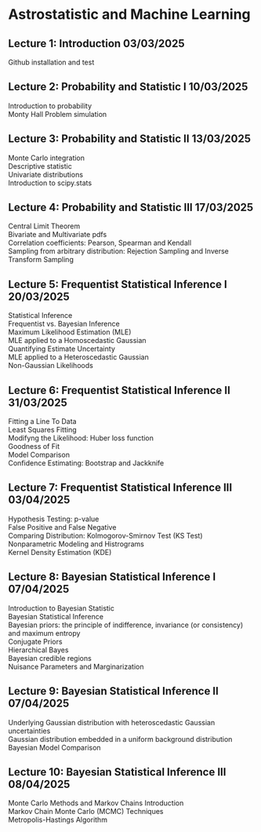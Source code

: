 # Astrostatistic and Machine Learning

## Lecture 1: Introduction                           03/03/2025
Github installation and test

## Lecture 2: Probability and Statistic I            10/03/2025
Introduction to probability  
Monty Hall Problem simulation

## Lecture 3: Probability and Statistic II           13/03/2025
Monte Carlo integration  
Descriptive statistic  
Univariate distributions  
Introduction to scipy.stats

## Lecture 4: Probability and Statistic III          17/03/2025
Central Limit Theorem  
Bivariate and Multivariate pdfs  
Correlation coefficients: Pearson, Spearman and Kendall  
Sampling from arbitrary distribution: Rejection Sampling and Inverse Transform Sampling

## Lecture 5: Frequentist Statistical Inference I    20/03/2025
Statistical Inference  
Frequentist vs. Bayesian Inference  
Maximum Likelihood Estimation (MLE)  
MLE applied to a Homoscedastic Gaussian  
Quantifying Estimate Uncertainty  
MLE applied to a Heteroscedastic Gaussian  
Non-Gaussian Likelihoods  

## Lecture 6: Frequentist Statistical Inference II   31/03/2025
Fitting a Line To Data  
Least Squares Fitting  
Modifyng the Likelihood: Huber loss function  
Goodness of Fit  
Model Comparison  
Confidence Estimating: Bootstrap and Jackknife  

## Lecture 7: Frequentist Statistical Inference III  03/04/2025
Hypothesis Testing: p-value  
False Positive and False Negative  
Comparing Distribution: Kolmogorov-Smirnov Test (KS Test)  
Nonparametric Modeling and Histrograms  
Kernel Density Estimation (KDE)  

## Lecture 8: Bayesian Statistical Inference I       07/04/2025
Introduction to Bayesian Statistic  
Bayesian Statistical Inference  
Bayesian priors: the principle of indifference, invariance (or consistency) and maximum entropy  
Conjugate Priors  
Hierarchical Bayes  
Bayesian credible regions  
Nuisance Parameters and Marginarization  

## Lecture 9: Bayesian Statistical Inference II      07/04/2025
Underlying Gaussian distribution with heteroscedastic Gaussian uncertainties  
Gaussian distribution embedded in a uniform background distribution  
Bayesian Model Comparison  

## Lecture 10: Bayesian Statistical Inference III    08/04/2025
Monte Carlo Methods and Markov Chains Introduction  
Markov Chain Monte Carlo (MCMC) Techniques  
Metropolis-Hastings Algorithm  

